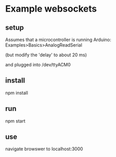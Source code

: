 # Example websockets


## setup

Assumes that a microcontroller is running Arduino:  Examples>Basics>AnalogReadSerial 

(but modify the 'delay' to about 20 ms)

and plugged into /dev/ttyACM0

## install

npm install 

## run

npm start

## use

navigate browswer to localhost:3000


